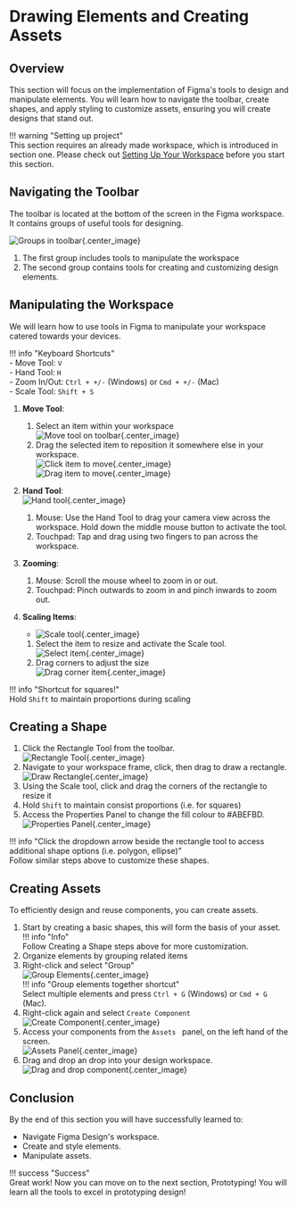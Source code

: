# Drawing Elements and Creating Assets

## Overview
This section will focus on the implementation of Figma's tools to design and manipulate elements. You will learn 
how to navigate the toolbar, create shapes, and apply styling to customize assets, ensuring you will create designs that stand out.  

!!! warning "Setting up project"  
    This section requires an already made workspace, which is introduced in section one. Please check 
    out [Setting Up Your Workspace](.\section1.md) before you start this section.
    

## Navigating the Toolbar
The toolbar is located at the bottom of the screen in the Figma workspace. It contains groups of useful tools for designing.  

![Groups in toolbar](./images/toolbar.png "Groups in toolbar"){.center_image}  

1. The first group includes tools to manipulate the workspace  
2. The second group contains tools for creating and customizing design elements.  


## Manipulating the Workspace
We will learn how to use tools in Figma to manipulate your workspace catered towards your devices.  

!!! info "Keyboard Shortcuts"  
    - Move Tool: `V`  
    - Hand Tool: `H`  
    - Zoom In/Out: `Ctrl + +/-` (Windows) or  `Cmd + +/-` (Mac)  
    - Scale Tool: `Shift + S`  

1. **Move Tool**:  
    1. Select an item within your workspace  
    ![Move tool on toolbar](./images/movetool.png "Move tool on toolbar"){.center_image}  
    2. Drag the selected item to reposition it somewhere else in your workspace.  
    ![Click item to move](./images/clickmove.png "Click item to move"){.center_image}  
    ![Drag item to move](./images/dragmove.png "Drag item to move"){.center_image}  


2. **Hand Tool**:  
    ![Hand tool](./images/handtool.png "Hand tool"){.center_image}  
    1. Mouse: Use the Hand Tool to drag your camera view across the workspace. Hold down the middle mouse button to activate the tool.  
    2. Touchpad: Tap and drag using two fingers to pan across the workspace.  


3. **Zooming**:  
    1. Mouse: Scroll the mouse wheel to zoom in or out.  
    2. Touchpad: Pinch outwards to zoom in and pinch inwards to zoom out.  


4. **Scaling Items**:  
    - ![Scale tool](./images/scaletool.png "Scale tool"){.center_image}  
    1. Select the item to resize and activate the Scale tool.  
    ![Select item](./images/scalenot.png "Select item"){.center_image}  
    2. Drag corners to adjust the size  
    ![Drag corner item](./images/scaleup.png "Drag corner item"){.center_image}  

!!! info "Shortcut for squares!"  
    Hold `Shift` to maintain proportions during scaling  


## Creating a Shape  
1. Click the Rectangle Tool from the toolbar.  
![Rectangle Tool](./images/rectangletool.png "Rectangle Tool"){.center_image}  
2. Navigate to your workspace frame, click, then drag to draw a rectangle.  
![Draw Rectangle](./images/drawrectangle.png "Draw Rectangle"){.center_image}  
3. Using the Scale tool, click and drag the corners of the rectangle to resize it  
4. Hold `Shift` to maintain consist proportions (i.e. for squares)  
5. Access the Properties Panel to change the fill colour to #ABEFBD.  
![Properties Panel](./images/propertiespanel.png "Properties Panel"){.center_image}  

!!! info "Click the dropdown arrow beside the rectangle tool to access additional shape options (i.e. polygon, ellipse)"  
    Follow similar steps above to customize these shapes.  


## Creating Assets
To efficiently design and reuse components, you can create assets.  

1. Start by creating a basic shapes, this will form the basis of your asset.  
!!! info "Info"  
    Follow Creating a Shape steps above for more customization.  
2. Organize elements by grouping related items  
3. Right-click and select "Group"  
![Group Elements](./images/groupelements.png "Group Elements"){.center_image}  
!!! info "Group elements together shortcut"  
    Select multiple elements and press `Ctrl + G` (Windows) or `Cmd + G` (Mac).  
4. Right-click again and select `Create Component`  
![Create Component](./images/createcomponent.png "Create Component"){.center_image}  
5. Access your components from the `Assets ` panel, on the left hand of the screen.  
![Assets Panel](./images/assetspanel.png "Assets Panel"){.center_image}  
6. Drag and drop an drop into your design workspace.   
![Drag and drop component](./images/dragasset.png "Drag and drop component"){.center_image}  


## Conclusion
By the end of this section you will have successfully learned to:  
- Navigate Figma Design's workspace.  
- Create and style elements.  
- Manipulate assets.  

!!! success "Success"  
    Great work! Now you can move on to the next section, Prototyping! You will learn all the tools to excel in prototyping design!  

